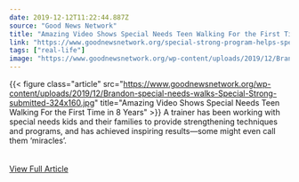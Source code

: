 ```yaml
---
date: 2019-12-12T11:22:44.887Z 
source: "Good News Network" 
title: "Amazing Video Shows Special Needs Teen Walking For the First Time in 8 Years" 
link: "https://www.goodnewsnetwork.org/special-strong-program-helps-special-needs-youth-to-walk/" 
tags: ["real-life"] 
image: "https://www.goodnewsnetwork.org/wp-content/uploads/2019/12/Brandon-special-needs-walks-Special-Strong-submitted-324x160.jpg" 
---
```

{{< figure class="article" src="https://www.goodnewsnetwork.org/wp-content/uploads/2019/12/Brandon-special-needs-walks-Special-Strong-submitted-324x160.jpg" title="Amazing Video Shows Special Needs Teen Walking For the First Time in 8 Years" >}}
A trainer has been working with special needs kids and their families to provide strengthening techniques and programs, and has achieved inspiring results—some might even call them ‘miracles’.
<br/><br/><br/>
<a href='https://www.goodnewsnetwork.org/special-strong-program-helps-special-needs-youth-to-walk/' class='btn' target='_blank'>View Full Article</a>